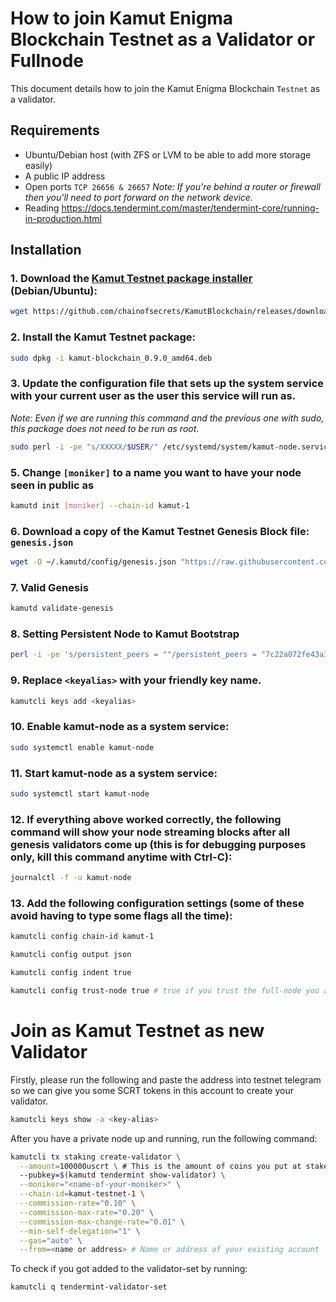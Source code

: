# How to join Kamut Enigma Blockchain Testnet as a Validator or Fullnode

This document details how to join the Kamut Enigma Blockchain `Testnet` as a validator.

## Requirements

- Ubuntu/Debian host (with ZFS or LVM to be able to add more storage easily)
- A public IP address
- Open ports `TCP 26656 & 26657` _Note: If you're behind a router or firewall then you'll need to port forward on the network device._
- Reading https://docs.tendermint.com/master/tendermint-core/running-in-production.html

## Installation

### 1. Download the [Kamut Testnet package installer](https://github.com/chainofsecrets/KamutBlockchain/releases/download/v0.9.0/kamut-blockchain_0.9.0_amd64.deb) (Debian/Ubuntu):

```bash
wget https://github.com/chainofsecrets/KamutBlockchain/releases/download/v0.9.0/kamut-blockchain_0.9.0_amd64.deb
```

### 2. Install the Kamut Testnet package:

```bash
sudo dpkg -i kamut-blockchain_0.9.0_amd64.deb
```

### 3. Update the configuration file that sets up the system service with your current user as the user this service will run as.

_Note: Even if we are running this command and the previous one with sudo, this package does not need to be run as root_.

```bash
sudo perl -i -pe "s/XXXXX/$USER/" /etc/systemd/system/kamut-node.service
```

### 5. Change `[moniker]` to a name you want to have your node seen in public as

```bash
kamutd init [moniker] --chain-id kamut-1
```
### 6. Download a copy of the Kamut Testnet Genesis Block file: `genesis.json`

```bash
wget -O ~/.kamutd/config/genesis.json "https://raw.githubusercontent.com/chainofsecrets/kamut-testnet/master/genesis.json"
```
### 7. Valid Genesis
```bash
kamutd validate-genesis
```

### 8. Setting Persistent Node to Kamut Bootstrap 
```bash
perl -i -pe 's/persistent_peers = ""/persistent_peers = "7c22a072fe43a3c5771e00646b1cef0c1d41f459\@78.47.43.118:26656"/' ~/.kamutd/config/config.toml
```
### 9. Replace `<keyalias>` with your friendly key name.

```bash
kamutcli keys add <keyalias>
```

### 10. Enable kamut-node as a system service:

```bash
sudo systemctl enable kamut-node
```

### 11. Start kamut-node as a system service:

```bash
sudo systemctl start kamut-node
```

### 12. If everything above worked correctly, the following command will show your node streaming blocks after all genesis validators come up (this is for debugging purposes only, kill this command anytime with Ctrl-C):

```bash
journalctl -f -u kamut-node
```

### 13. Add the following configuration settings (some of these avoid having to type some flags all the time):

```bash
kamutcli config chain-id kamut-1
```

```bash
kamutcli config output json
```

```bash
kamutcli config indent true
```

```bash
kamutcli config trust-node true # true if you trust the full-node you are connecting to, false otherwise
```


# Join as Kamut Testnet as new Validator

Firstly, please run the following and paste the address into testnet telegram so we can give you some SCRT tokens in this account to create your validator.

```bash
kamutcli keys show -a <key-alias>
```

After you have a private node up and running, run the following command:

```bash
kamutcli tx staking create-validator \
  --amount=100000uscrt \ # This is the amount of coins you put at stake. i.e. 100000uscrt
  --pubkey=$(kamutd tendermint show-validator) \
  --moniker="<name-of-your-moniker>" \
  --chain-id=kamut-testnet-1 \
  --commission-rate="0.10" \
  --commission-max-rate="0.20" \
  --commission-max-change-rate="0.01" \
  --min-self-delegation="1" \
  --gas="auto" \
  --from=<name or address> # Name or address of your existing account
```

To check if you got added to the validator-set by running:

```bash
kamutcli q tendermint-validator-set
```

